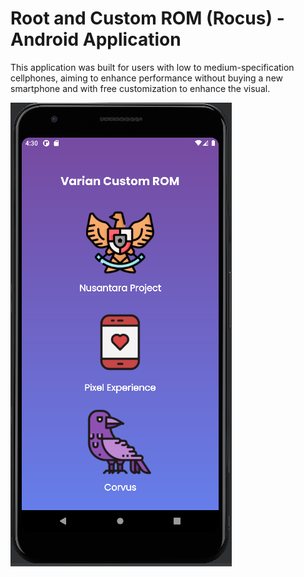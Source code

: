 # Root and Custom ROM (Rocus) - Android Application

This application was built for users with low to medium-specification cellphones, aiming to enhance performance without buying a new smartphone and with free customization to enhance the visual.

![Screenshot](Screenshot.png)
